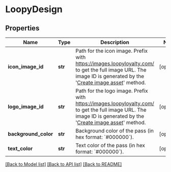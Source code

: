 # LoopyDesign

## Properties
Name | Type | Description | Notes
------------ | ------------- | ------------- | -------------
**icon_image_id** | **str** | Path for the icon image. Prefix with https://images.loopyloyalty.com/ to get the full image URL. The image ID is generated by the &#39;[Create image asset](#operation/LoopyLoyalty_createImageAssets)&#39; method. | [optional] 
**logo_image_id** | **str** | Path for the logo image. Prefix with https://images.loopyloyalty.com/ to get the full image URL. The image ID is generated by the &#39;[Create image asset](#operation/LoopyLoyalty_createImageAssets)&#39; method. | [optional] 
**background_color** | **str** | Background color of the pass (in hex format: &#x60;#000000&#x60;). | [optional] 
**text_color** | **str** | Text color of the pass (in hex format: &#x60;#000000&#x60;). | [optional] 

[[Back to Model list]](../README.md#documentation-for-models) [[Back to API list]](../README.md#documentation-for-api-endpoints) [[Back to README]](../README.md)


